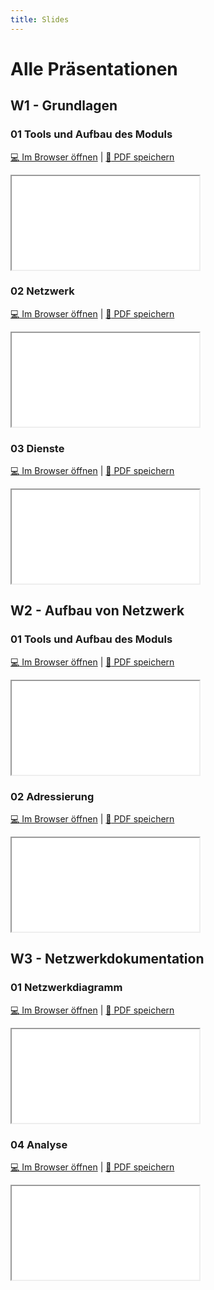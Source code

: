 ```yaml
---
title: Slides
---
```


# Alle Präsentationen

## W1 - Grundlagen 
### 01 Tools und Aufbau des Moduls

[:computer: Im Browser öffnen](pathname:///slides/10_grundlagen/01_grundlagen) | [:floppy_disk: PDF speichern](pathname:///slides/10_grundlagen/01_grundlagen)

<iframe src="/bbzbl-modul-117/slides/10_grundlagen/01_grundlagen"></iframe>

### 02 Netzwerk

[:computer: Im Browser öffnen](pathname:///slides/10_grundlagen/02_netzwerk) | [:floppy_disk: PDF speichern](pathname:///slides/10_grundlagen/02_netzwerk)

<iframe src="/bbzbl-modul-117/slides/10_grundlagen/02_netzwerk"></iframe>

### 03 Dienste

[:computer: Im Browser öffnen](pathname:///slides/10_grundlagen/03_dienste) | [:floppy_disk: PDF speichern](pathname:///slides/10_grundlagen/03_dienste)

<iframe src="/bbzbl-modul-117/slides/10_grundlagen/03_dienste"></iframe>


## W2 - Aufbau von Netzwerk 
### 01 Tools und Aufbau des Moduls

[:computer: Im Browser öffnen](pathname:///slides/20_iso_osi/01_grundlagen) | [:floppy_disk: PDF speichern](pathname:///slides/20_iso_osi/01_grundlagen)

<iframe src="/bbzbl-modul-117/slides/20_iso_osi/01_grundlagen"></iframe>

### 02 Adressierung

[:computer: Im Browser öffnen](pathname:///slides/20_iso_osi/02_Adressierung) | [:floppy_disk: PDF speichern](pathname:///slides/20_iso_osi/02_Adressierung.md)

<iframe src="/bbzbl-modul-117/slides/20_iso_osi/02_Adressierung"></iframe>

## W3 - Netzwerkdokumentation
### 01 Netzwerkdiagramm

[:computer: Im Browser öffnen](pathname:///slides/40_netzwerkdiagramm/01_Netzwerkdiagramm) | [:floppy_disk: PDF speichern](pathname:///slides/40_netzwerkdiagramm/01_Netzwerkdiagramm)

<iframe src="/bbzbl-modul-117/slides/40_netzwerkdiagramm/01_Netzwerkdiagramm"></iframe>

### 04 Analyse

[:computer: Im Browser öffnen](pathname:///slides/40_netzwerkdiagramm/04_Analyse) | [:floppy_disk: PDF speichern](pathname:///slides/40_netzwerkdiagramm/04_Analyse)

<iframe src="/bbzbl-modul-117/slides/40_netzwerkdiagramm/04_Analyse"></iframe>